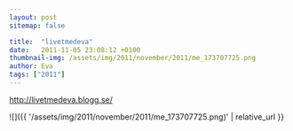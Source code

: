 ```yaml
---
layout: post
sitemap: false

title:  "livetmedeva"
date:   2011-11-05 23:08:12 +0100
thumbnail-img: /assets/img/2011/november/2011/me_173707725.png
author: Eva
tags: ["2011"]
---
```


http://livetmedeva.blogg.se/

![]({{ '/assets/img/2011/november/2011/me_173707725.png)'  | relative_url }}

